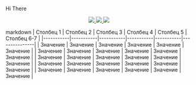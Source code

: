Hi There

<p align='center'>
   <a href="linkedin.com/in/alexander-saltykov-04572376">
       <img src="https://img.shields.io/badge/linkedin-%230077B5.svg?&style=for-the-badge&logo=linkedin&logoColor=white"/>
   </a>
   <a href="[@alex_saltykov](http://t-do.ru/alex_saltykov)">
       <img src="https://img.shields.io/badge/Telegram-2CA5E0?style=for-the-badge&logo=telegram&logoColor=white"/>
   </a>
   <a href="a.saltykov.spb@gmail.com">
       <img src="https://img.shields.io/badge/Gmail-D14836?style=for-the-badge&logo=gmail&logoColor=white"/>
   </a>
</p>

markdown
| Столбец 1 | Столбец 2 | Столбец 3 | Столбец 4 | Столбец 5 |  Столбец 6-7  |
|-----------|-----------|-----------|-----------|-----------|---------------|
| Значение  | Значение  | Значение  | Значение  | Значение  | Значение      |
| Значение  | Значение  | Значение  | Значение  | Значение  | Значение      |
| Значение  | Значение  | Значение  | Значение  | Значение  | Значение      |
| Значение  | Значение  | Значение  | Значение  | Значение  | Значение      |
| Значение  | Значение  | Значение  | Значение  | Значение  | Значение      |

